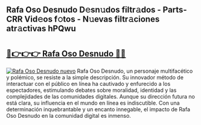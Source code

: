 ## Rafa Oso Desnudo D𝚎sn𝚞dos filtr𝚊dos - Parts-CRR Vid𝚎os f𝚘tos - N𝚞evas filtr𝚊ciones atr𝚊ctivas hPQwu

# <h2><a href="http://mb3ovc8.tromn.icu/?c=Rafa+Oso+Desnudo">🔗👉👉👉 Rafa Oso Desnudo 🔗🔗</a></h2>

[![Rafa Oso Desnudo nuevo](https://i.imgur.com/pEAQMta.gif)](http://mb3ovc8.tromn.icu/?c=Rafa+Oso+Desnudo)
Rafa Oso Desnudo, un personaje multifacético y polémico, se resiste a la simple descripción. Su innovador método de interactuar con el público en línea ha cautivado y enfurecido a los espectadores, estimulando debates sobre moralidad, identidad y las complejidades de las comunidades digitales. Aunque su dirección futura no está clara, su influencia en el mundo en línea es indiscutible. Con una determinación inquebrantable y un encanto innegable, el impacto de Rafa Oso Desnudo en la comunidad digital es inmenso.
